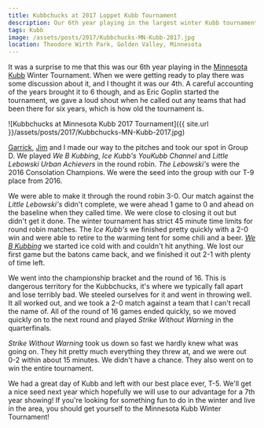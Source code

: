 ```yaml
---
title: Kubbchucks at 2017 Loppet Kubb Tournament
description: Our 6th year playing in the largest winter Kubb tournament in the world!
tags: Kubb
image: /assets/posts/2017/Kubbchucks-MN-Kubb-2017.jpg
location: Theodore Wirth Park, Golden Valley, Minnesota
---
```


It was a surprise to me that this was our 6th year playing in the [Minnesota Kubb][mnkubb] Winter Tournament. When we were getting ready to play there was some discussion about it, and I thought it was our 4th. A careful accounting of the years brought it to 6 though, and as Eric Goplin started the tournament, we gave a loud shout when he called out any teams that had been there for six years, which is how old the tournament is.

![Kubbchucks at Minnesota Kubb 2017 Tournament]({{ site.url }}/assets/posts/2017/Kubbchucks-MN-Kubb-2017.jpg)

[Garrick][g], [Jim][j] and I made our way to the pitches and took our spot in Group D. We played *We B Kubbing*, *Ice Kubb's YouKubb Channel* and *Little Lebowski Urban Achievers* in the round robin. *The Lebowski's* were the 2016 Consolation Champions. We were the seed into the group with our T-9 place from 2016.

We were able to make it through the round robin 3-0. Our match against the *Little Lebowski's* didn't complete, we were ahead 1 game to 0 and ahead on the baseline when they called time. We were close to closing it out but didn't get it done. The winter tournament has strict 45 minute time limits for round robin matches. The *Ice Kubb's* we finished pretty quickly with a 2-0 win and were able to retire to the warming tent for some chili and a beer. *[We B Kubbing](https://twitter.com/PreeInMiniApple/status/828048713838903296)* we started ice cold with and couldn't hit anything. We lost our first game but the batons came back, and we finished it out 2-1 with plenty of time left.

We went into the championship bracket and the round of 16. This is dangerous territory for the Kubbchucks, it's where we typically fall apart and lose terribly bad. We steeled ourselves for it and went in throwing well. It all worked out, and we took a 2-0 match against a team that I can't recall the name of. All of the round of 16 games ended quickly, so we moved quickly on to the next round and played *Strike Without Warning* in the quarterfinals.

*Strike Without Warning* took us down so fast we hardly knew what was going on. They hit pretty much everything they threw at, and we were out 0-2 within about 15 minutes. We didn't have a chance. They also went on to win the entire tournament. 

We had a great day of Kubb and left with our best place ever, T-5. We'll get a nice seed next year which hopefully we will use to our advantage for a 7th year showing! If you're looking for something fun to do in the winter and live in the area, you should get yourself to the Minnesota Kubb Winter Tournament!

[mnkubb]: http://minnesotakubb.com/
[g]: https://garrickvanburen.com
[j]: https://jimbernard.net